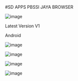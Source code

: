 #SD APPS PBSSI JAYA BROWSER 


![image](https://github.com/SecretDiscorder/PBSSIJAYABROWSER/assets/139457966/cce891c0-60ef-46ad-bfd7-e109fa4977dd)

Latest Version V1

Android

![image](https://github.com/SecretDiscorder/PBSSIJAYABROWSER/assets/139457966/5d066f70-cc10-4f24-906c-5e638d67cfff)

![image](https://github.com/SecretDiscorder/PBSSIJAYABROWSER/assets/139457966/d0f556ed-c00f-4ab7-90aa-40a77043f51b)

![image](https://github.com/SecretDiscorder/PBSSIJAYABROWSER/assets/139457966/a1af2ffb-1d0c-4812-9f50-e9b070890310)

![image](https://github.com/SecretDiscorder/PBSSIJAYABROWSER/assets/139457966/47913c20-c903-41ab-9455-80be048778c5)
